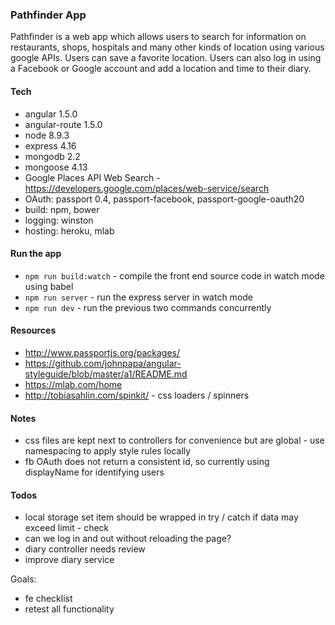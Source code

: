 ### Pathfinder App 

Pathfinder is a web app which allows users to search for information on restaurants, shops, hospitals and many other kinds of location using various google APIs. Users can save a favorite location. Users can also log in using a Facebook or Google account and add a location and time to their diary. 

#### Tech 
- angular 1.5.0 
- angular-route 1.5.0 
- node 8.9.3
- express 4.16
- mongodb 2.2
- mongoose 4.13 
- Google Places API Web Search - https://developers.google.com/places/web-service/search 
- OAuth: passport 0.4, passport-facebook, passport-google-oauth20
- build: npm, bower
- logging: winston 
- hosting: heroku, mlab

#### Run the app 
- `npm run build:watch` - compile the front end source code in watch mode using babel 
- `npm run server` - run the express server in watch mode
- `npm run dev` - run the previous two commands concurrently 

#### Resources 
- http://www.passportjs.org/packages/
- https://github.com/johnpapa/angular-styleguide/blob/master/a1/README.md 
- https://mlab.com/home 
- http://tobiasahlin.com/spinkit/ - css loaders / spinners

#### Notes 
- css files are kept next to controllers for convenience but are global - use namespacing to apply style rules locally
- fb OAuth does not return a consistent id, so currently using displayName for identifying users

#### Todos
- local storage set item should be wrapped in try / catch if data may exceed limit - check
- can we log in and out without reloading the page?
- diary controller needs review
- improve diary service

Goals: 
- fe checklist
- retest all functionality


 





